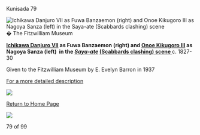 Kunisada 79

![Ichikawa Danjuro VII as Fuwa Banzaemon (right) and Onoe Kikugoro III as Nagoya Sanza (left) in the Saya-ate (Scabbards clashing) scene](kunisada/Part%20III/P.514&P.515-1937.jpg)
� The Fitzwilliam Museum

**[Ichikawa Danjuro VII](../Group8pt3.htm) as Fuwa Banzaemon (right) and [Onoe Kikugoro III](..//exhibition/group-16-part-3) as Nagoya Sanza (left)
 in the _[Saya-ate](..//exhibition/group-4)_ [(Scabbards clashing) scene
](..//exhibition/group-4)**
c. 1827-30

Given to the Fitzwilliam Museum by E. Evelyn Barron in 1937

[For a more detailed description](../textp514515.htm)


[![](../backgrounds/back/backward.gif)](kunp475474htm.htm)

[Return to Home Page](../texthomepage.htm)


[![](../backgrounds/back/forward.gif)](kunp516.htm)

79 of 99
